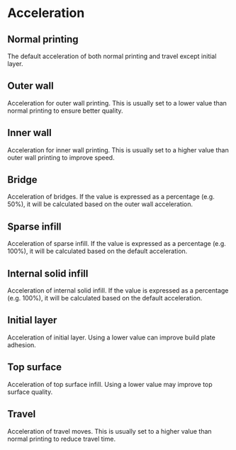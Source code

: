 # Acceleration

## Normal printing

The default acceleration of both normal printing and travel except initial layer.

## Outer wall

Acceleration for outer wall printing. This is usually set to a lower value than normal printing to ensure better quality.

## Inner wall

Acceleration for inner wall printing. This is usually set to a higher value than outer wall printing to improve speed.

## Bridge

Acceleration of bridges. If the value is expressed as a percentage (e.g. 50%), it will be calculated based on the outer wall acceleration.

## Sparse infill

Acceleration of sparse infill. If the value is expressed as a percentage (e.g. 100%), it will be calculated based on the default acceleration.

## Internal solid infill

Acceleration of internal solid infill. If the value is expressed as a percentage (e.g. 100%), it will be calculated based on the default acceleration.

## Initial layer

Acceleration of initial layer. Using a lower value can improve build plate adhesion.

## Top surface

Acceleration of top surface infill. Using a lower value may improve top surface quality.

## Travel

Acceleration of travel moves. This is usually set to a higher value than normal printing to reduce travel time.
